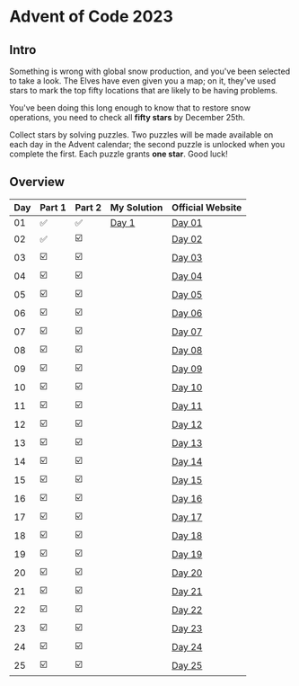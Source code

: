 # Advent of Code 2023

## Intro

Something is wrong with global snow production, and you've been selected to take a look. The Elves have even given you a
map; on it, they've used stars to mark the top fifty locations that are likely to be having problems.

You've been doing this long enough to know that to restore snow operations, you need to check all **fifty stars** by
December 25th.

Collect stars by solving puzzles. Two puzzles will be made available on each day in the Advent calendar; the second
puzzle is unlocked when you complete the first. Each puzzle grants **one star**. Good luck!

## Overview

| Day | Part 1                  | Part 2                  | My Solution    | Official Website                               | 
|-----|-------------------------|-------------------------|----------------|------------------------------------------------|
| 01  | :white_check_mark:      | :white_check_mark:      | [Day 1](Day1/) | [Day 01](https://adventofcode.com/2023/day/1)  |
| 02  | :white_check_mark:      | :ballot_box_with_check: |                | [Day 02](https://adventofcode.com/2023/day/2)  |
| 03  | :ballot_box_with_check: | :ballot_box_with_check: |                | [Day 03](https://adventofcode.com/2023/day/3)  |
| 04  | :ballot_box_with_check: | :ballot_box_with_check: |                | [Day 04](https://adventofcode.com/2023/day/4)  |
| 05  | :ballot_box_with_check: | :ballot_box_with_check: |                | [Day 05](https://adventofcode.com/2023/day/5)  |
| 06  | :ballot_box_with_check: | :ballot_box_with_check: |                | [Day 06](https://adventofcode.com/2023/day/6)  |
| 07  | :ballot_box_with_check: | :ballot_box_with_check: |                | [Day 07](https://adventofcode.com/2023/day/7)  |
| 08  | :ballot_box_with_check: | :ballot_box_with_check: |                | [Day 08](https://adventofcode.com/2023/day/8)  |
| 09  | :ballot_box_with_check: | :ballot_box_with_check: |                | [Day 09](https://adventofcode.com/2023/day/9)  |
| 10  | :ballot_box_with_check: | :ballot_box_with_check: |                | [Day 10](https://adventofcode.com/2023/day/10) |
| 11  | :ballot_box_with_check: | :ballot_box_with_check: |                | [Day 11](https://adventofcode.com/2023/day/11) |
| 12  | :ballot_box_with_check: | :ballot_box_with_check: |                | [Day 12](https://adventofcode.com/2023/day/12) |
| 13  | :ballot_box_with_check: | :ballot_box_with_check: |                | [Day 13](https://adventofcode.com/2023/day/13) |
| 14  | :ballot_box_with_check: | :ballot_box_with_check: |                | [Day 14](https://adventofcode.com/2023/day/14) |
| 15  | :ballot_box_with_check: | :ballot_box_with_check: |                | [Day 15](https://adventofcode.com/2023/day/15) |
| 16  | :ballot_box_with_check: | :ballot_box_with_check: |                | [Day 16](https://adventofcode.com/2023/day/16) |
| 17  | :ballot_box_with_check: | :ballot_box_with_check: |                | [Day 17](https://adventofcode.com/2023/day/17) |
| 18  | :ballot_box_with_check: | :ballot_box_with_check: |                | [Day 18](https://adventofcode.com/2023/day/18) |
| 19  | :ballot_box_with_check: | :ballot_box_with_check: |                | [Day 19](https://adventofcode.com/2023/day/19) |
| 20  | :ballot_box_with_check: | :ballot_box_with_check: |                | [Day 20](https://adventofcode.com/2023/day/20) |
| 21  | :ballot_box_with_check: | :ballot_box_with_check: |                | [Day 21](https://adventofcode.com/2023/day/21) |
| 22  | :ballot_box_with_check: | :ballot_box_with_check: |                | [Day 22](https://adventofcode.com/2023/day/22) |
| 23  | :ballot_box_with_check: | :ballot_box_with_check: |                | [Day 23](https://adventofcode.com/2023/day/23) |
| 24  | :ballot_box_with_check: | :ballot_box_with_check: |                | [Day 24](https://adventofcode.com/2023/day/24) |
| 25  | :ballot_box_with_check: | :ballot_box_with_check: |                | [Day 25](https://adventofcode.com/2023/day/25) |